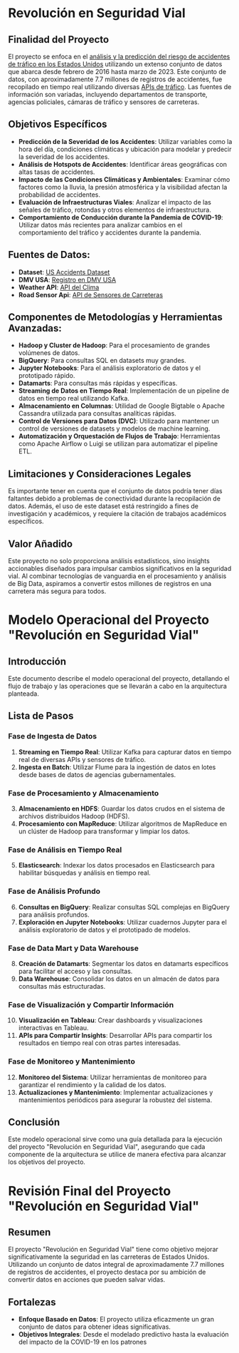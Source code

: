 # Revolución en Seguridad Vial

## Finalidad del Proyecto
El proyecto se enfoca en el [análisis y la predicción del riesgo de accidentes de tráfico en los Estados Unidos](https://www.kaggle.com/datasets/sobhanmoosavi/us-accidents) utilizando un extenso conjunto de datos que abarca desde febrero de 2016 hasta marzo de 2023. Este conjunto de datos, con aproximadamente 7.7 millones de registros de accidentes, fue recopilado en tiempo real utilizando diversas [APIs de tráfico](https://api.data.gov/signup/). Las fuentes de información son variadas, incluyendo departamentos de transporte, agencias policiales, cámaras de tráfico y sensores de carreteras.

## Objetivos Específicos
- **Predicción de la Severidad de los Accidentes**: Utilizar variables como la hora del día, condiciones climáticas y ubicación para modelar y predecir la severidad de los accidentes.
- **Análisis de Hotspots de Accidentes**: Identificar áreas geográficas con altas tasas de accidentes.
- **Impacto de las Condiciones Climáticas y Ambientales**: Examinar cómo factores como la lluvia, la presión atmosférica y la visibilidad afectan la probabilidad de accidentes.
- **Evaluación de Infraestructuras Viales**: Analizar el impacto de las señales de tráfico, rotondas y otros elementos de infraestructura.
- **Comportamiento de Conducción durante la Pandemia de COVID-19**: Utilizar datos más recientes para analizar cambios en el comportamiento del tráfico y accidentes durante la pandemia.

## Fuentes de Datos:
- **Dataset**: [US Accidents Dataset](https://www.kaggle.com/datasets/sobhanmoosavi/us-accidents)
- **DMV USA**: [Registro en DMV USA](https://api.data.gov/signup/)
- **Weather API**: [API del Clima](https://spire.com/weather/?utm_source=adwords&utm_medium=ppc&utm_campaign=&utm_term=weather+api&hsa_acc=1880479595&hsa_cam=15617857150&hsa_grp=135127222310&hsa_ad=570432678121&hsa_src=g&hsa_tgt=kwd-13737666095&hsa_kw=weather+api&hsa_mt=p&hsa_net=adwords&hsa_ver=3&gad=1&gclid=CjwKCAjwp8OpBhAFEiwAG7NaEvHXdVlVCUCeDD5uaNrrHMJWRpBIXRwvu2tTWNZWIFiNCLh9Y3rEXBoCU_8QAvD_BwE)
- **Road Sensor Api**: [API de Sensores de Carreteras](https://www.isarsoft.com/solutions/traffic?gad=1&gclid=CjwKCAjwp8OpBhAFEiwAG7NaEu16xrf7MXoF8-tZvEqSFqoaANoVVxSNwb1bRb0ac_s6PoltDyqIrRoCYPwQAvD_BwE)

## Componentes de Metodologías y Herramientas Avanzadas:
- **Hadoop y Cluster de Hadoop**: Para el procesamiento de grandes volúmenes de datos.
- **BigQuery**: Para consultas SQL en datasets muy grandes.
- **Jupyter Notebooks**: Para el análisis exploratorio de datos y el prototipado rápido.
- **Datamarts**: Para consultas más rápidas y específicas.
- **Streaming de Datos en Tiempo Real**: Implementación de un pipeline de datos en tiempo real utilizando Kafka.
- **Almacenamiento en Columnas**: Utilidad de Google Bigtable o Apache Cassandra utilizada para consultas analíticas rápidas.
- **Control de Versiones para Datos (DVC)**: Utilizado para mantener un control de versiones de datasets y modelos de machine learning.
- **Automatización y Orquestación de Flujos de Trabajo**: Herramientas como Apache Airflow o Luigi se utilizan para automatizar el pipeline ETL.

## Limitaciones y Consideraciones Legales
Es importante tener en cuenta que el conjunto de datos podría tener días faltantes debido a problemas de conectividad durante la recopilación de datos. Además, el uso de este dataset está restringido a fines de investigación y académicos, y requiere la citación de trabajos académicos específicos.

## Valor Añadido
Este proyecto no solo proporciona análisis estadísticos, sino insights accionables diseñados para impulsar cambios significativos en la seguridad vial. Al combinar tecnologías de vanguardia en el procesamiento y análisis de Big Data, aspiramos a convertir estos millones de registros en una carretera más segura para todos.

# Modelo Operacional del Proyecto "Revolución en Seguridad Vial"

## Introducción
Este documento describe el modelo operacional del proyecto, detallando el flujo de trabajo y las operaciones que se llevarán a cabo en la arquitectura planteada.

## Lista de Pasos

### Fase de Ingesta de Datos
1. **Streaming en Tiempo Real**: Utilizar Kafka para capturar datos en tiempo real de diversas APIs y sensores de tráfico.
2. **Ingesta en Batch**: Utilizar Flume para la ingestión de datos en lotes desde bases de datos de agencias gubernamentales.

### Fase de Procesamiento y Almacenamiento
3. **Almacenamiento en HDFS**: Guardar los datos crudos en el sistema de archivos distribuidos Hadoop (HDFS).
4. **Procesamiento con MapReduce**: Utilizar algoritmos de MapReduce en un clúster de Hadoop para transformar y limpiar los datos.

### Fase de Análisis en Tiempo Real
5. **Elasticsearch**: Indexar los datos procesados en Elasticsearch para habilitar búsquedas y análisis en tiempo real.

### Fase de Análisis Profundo
6. **Consultas en BigQuery**: Realizar consultas SQL complejas en BigQuery para análisis profundos.
7. **Exploración en Jupyter Notebooks**: Utilizar cuadernos Jupyter para el análisis exploratorio de datos y el prototipado de modelos.

### Fase de Data Mart y Data Warehouse
8. **Creación de Datamarts**: Segmentar los datos en datamarts específicos para facilitar el acceso y las consultas.
9. **Data Warehouse**: Consolidar los datos en un almacén de datos para consultas más estructuradas.

### Fase de Visualización y Compartir Información
10. **Visualización en Tableau**: Crear dashboards y visualizaciones interactivas en Tableau.
11. **APIs para Compartir Insights**: Desarrollar APIs para compartir los resultados en tiempo real con otras partes interesadas.

### Fase de Monitoreo y Mantenimiento
12. **Monitoreo del Sistema**: Utilizar herramientas de monitoreo para garantizar el rendimiento y la calidad de los datos.
13. **Actualizaciones y Mantenimiento**: Implementar actualizaciones y mantenimientos periódicos para asegurar la robustez del sistema.

## Conclusión
Este modelo operacional sirve como una guía detallada para la ejecución del proyecto "Revolución en Seguridad Vial", asegurando que cada componente de la arquitectura se utilice de manera efectiva para alcanzar los objetivos del proyecto.


# Revisión Final del Proyecto "Revolución en Seguridad Vial"

## Resumen
El proyecto "Revolución en Seguridad Vial" tiene como objetivo mejorar significativamente la seguridad en las carreteras de Estados Unidos. Utilizando un conjunto de datos integral de aproximadamente 7.7 millones de registros de accidentes, el proyecto destaca por su ambición de convertir datos en acciones que pueden salvar vidas.

## Fortalezas
- **Enfoque Basado en Datos**: El proyecto utiliza eficazmente un gran conjunto de datos para obtener ideas significativas.
- **Objetivos Integrales**: Desde el modelado predictivo hasta la evaluación del impacto de la COVID-19 en los patrones
